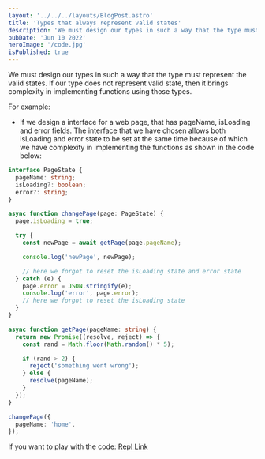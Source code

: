 ```yaml
---
layout: '../../../layouts/BlogPost.astro'
title: 'Types that always represent valid states'
description: 'We must design our types in such a way that the type must represent the valid states.'
pubDate: 'Jun 10 2022'
heroImage: '/code.jpg'
isPublished: true
---
```


We must design our types in such a way that the type must represent the valid states. If our type does not represent valid state, then it brings
complexity in implementing functions using those types.

For example:

- If we design a interface for a web page, that has pageName, isLoading and error fields. The interface that we have chosen allows both isLoading and error state to be set at the same time because of which we have complexity in implementing the functions as shown in the code below:

```ts
interface PageState {
  pageName: string;
  isLoading?: boolean;
  error?: string;
}

async function changePage(page: PageState) {
  page.isLoading = true;

  try {
    const newPage = await getPage(page.pageName);

    console.log('newPage', newPage);

    // here we forgot to reset the isLoading state and error state
  } catch (e) {
    page.error = JSON.stringify(e);
    console.log('error', page.error);
    // here we forgot to reset the isLoading state
  }
}

async function getPage(pageName: string) {
  return new Promise((resolve, reject) => {
    const rand = Math.floor(Math.random() * 5);

    if (rand > 2) {
      reject('something went wrong');
    } else {
      resolve(pageName);
    }
  });
}

changePage({
  pageName: 'home',
});
```

If you want to play with the code: [Repl Link](https://replit.com/@baijanathTharu/Designing-types-in-typescript#validState.ts)
